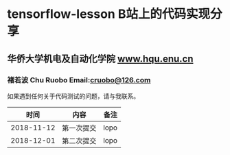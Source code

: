# tensorflow-lesson B站上的代码实现分享
## 华侨大学机电及自动化学院 www.hqu.enu.cn
### 褚若波 Chu Ruobo Email:cruobo@126.com
如果遇到任何关于代码测试的问题，请与我联系。

| 时间          | 内容           | 备注  |
| ------------- |:-------------:| -----:|
| 2018-11-12    | 第一次提交     |  lopo |
| 2018-12-01    | 第二次提交     |  lopo |

